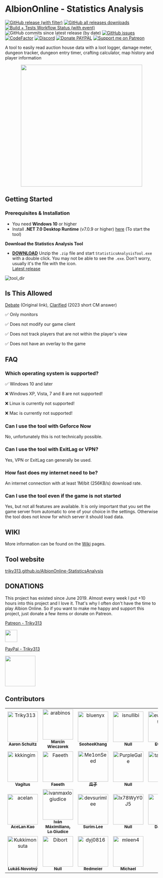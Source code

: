 AlbionOnline - Statistics Analysis
===================
[![GitHub release (with filter)](https://img.shields.io/github/v/release/Triky313/AlbionOnline-StatisticsAnalysis?style=for-the-badge&labelColor=1E2126&color=0C637F)](https://github.com/Triky313/AlbionOnline-StatisticsAnalysis/releases)
[![GitHub all releases downloads](https://img.shields.io/github/downloads/Triky313/AlbionOnline-StatisticsAnalysis/total?style=for-the-badge&labelColor=1E2126&color=EF476F)
](https://github.com/Triky313/AlbionOnline-StatisticsAnalysis/releases)
[![Build + Tests Workflow Status (with event)](https://img.shields.io/github/actions/workflow/status/Triky313/AlbionOnline-StatisticsAnalysis/pr-build-and-unit-tests.yml?style=for-the-badge&label=%F0%9F%9B%A0%EF%B8%8F%20Build%20%2B%20Unit%20tests&labelColor=1E2126&color=09C3A5)](https://github.com/Triky313/AlbionOnline-StatisticsAnalysis/actions/workflows/pr-build-and-unit-tests.yml)
![GitHub commits since latest release (by date)](https://img.shields.io/github/commits-since/Triky313/AlbionOnline-StatisticsAnalysis/latest?style=for-the-badge&labelColor=1E2126&color=09C3A5)
[![GitHub issues](https://img.shields.io/github/issues/Triky313/AlbionOnline-StatisticsAnalysis?style=for-the-badge&labelColor=1E2126&color=FBAF69)](https://github.com/Triky313/AlbionOnline-StatisticsAnalysis/issues)
[![CodeFactor](https://www.codefactor.io/repository/github/triky313/albiononline-statisticsanalysis/badge/main?style=for-the-badge&labelColor=1E2126&color=0CB0A9)](https://www.codefactor.io/repository/github/triky313/albiononline-statisticsanalysis/overview/main)
[![Discord](https://img.shields.io/discord/772406813438115891?style=for-the-badge&logo=discord&logoColor=7289da&label=discord&labelColor=1E2126&color=7289da)](https://discord.gg/Wv5RWehbrU)
[![Donate PAYPAL](https://img.shields.io/badge/paypal-donate-1e477a?style=for-the-badge&labelColor=1E2126&color=1e477a)](https://www.paypal.com/donate/?hosted_button_id=N6T3CWXYNGHKC)
[![Support me on Patreon](https://img.shields.io/endpoint.svg?url=https%3A%2F%2Fshieldsio-patreon.vercel.app%2Fapi%3Fusername%3DTriky313%26type%3Dpatrons&style=for-the-badge)](https://patreon.com/Triky313)

A tool to easily read auction house data with a loot logger, damage meter, dungeon tracker, dungeon entry timer, crafting calculator, map history and player information

<p align="center" align='right'>
  <img src="https://user-images.githubusercontent.com/14247773/147143464-c36d0cba-dddb-4b34-bd2e-11e3f65e3289.png" data-canonical-src="https://user-images.githubusercontent.com/14247773/147143464-c36d0cba-dddb-4b34-bd2e-11e3f65e3289.png" width="400" height="400" />
</p>

## Getting Started

### Prerequisites & Installation
- You need **Windows 10** or higher
- Install **.NET 7.0 Desktop Runtime** (v7.0.9 or higher) [here](https://dotnet.microsoft.com/en-us/download/dotnet/thank-you/runtime-desktop-7.0.9-windows-x64-installer) (To start the tool)

**Download the Statistics Analysis Tool**
- [**DOWNLOAD**](https://github.com/Triky313/AlbionOnline-StatisticsAnalysis/releases/download/v6.3.3/StatisticsAnalysis-AlbionOnline-v6.3.3-x64.zip)
Unzip the `.zip` file and start `StatisticsAnalysisTool.exe` with a double click. You may not be able to see the `.exe`. Don't worry, usually it's the file with the icon.  
[Latest release](https://github.com/Triky313/AlbionOnline-StatisticsAnalysis/releases/latest)

![tool_dir](https://user-images.githubusercontent.com/14247773/170473306-4dcc629e-384e-41b2-ada8-657cabe1b472.png)


## Is This Allowed
[Debate](https://forum.albiononline.com/index.php/Thread/124819-Regarding-3rd-Party-Software-and-Network-Traffic-aka-do-not-cheat-Update-16-45-U/) (Original link),  [Clarified](https://forum.albiononline.com/index.php/Thread/153238-DPS-METER/#:~:text=As%20noted%20on%20the%20GitHub,to%20use%20it%20without%20concern.) (2023 short CM answer)  

✅ Only monitors

✅ Does not modify our game client

✅ Does not track players that are not within the player's view

✅ Does not have an overlay to the game

## FAQ
### Which operating system is supported?
✅ Windows 10 and later

❌ Windows XP, Vista, 7 and 8 are not supported!

❌ Linux is currently not supported!

❌ Mac is currently not supported!

### Can I use the tool with Geforce Now
No, unfortunately this is not technically possible.

### Can I use the tool with ExitLag or VPN?
Yes, VPN or ExitLag can generally be used.

### How fast does my internet need to be?
An internet connection with at least 1M/bit (256KB/s) download rate.

### Can I use the tool even if the game is not started
Yes, but not all features are available. 
It is only important that you set the game server from automatic to one of your choice in the settings. Otherwise the tool does not know for which server it should load data.

## WIKI
More information can be found on the [Wiki](https://github.com/Triky313/AlbionOnline-StatisticsAnalysis/wiki) pages.

## Tool website
[triky313.github.io/AlbionOnline-StatisticsAnalysis](https://triky313.github.io/AlbionOnline-StatisticsAnalysis/)

## DONATIONS
This project has existed since June 2019. Almost every week I put +10 hours into this project and I love it. That's why I often don't have the time to play Albion Online. So if you want to make me happy and support this project, just donate a few items or donate on Patreon.

[Patreon - Triky313](https://www.patreon.com/triky313)

<img src="https://user-images.githubusercontent.com/14247773/166248069-3211a206-b475-4e83-860b-e5c51b9554bf.png" data-canonical-src="https://www.patreon.com/triky313" width="40" height="40" />

[PayPal - Triky313](https://www.paypal.com/donate/?hosted_button_id=N6T3CWXYNGHKC)

<img src="https://user-images.githubusercontent.com/14247773/201472890-33a0ed70-7ef8-4804-aa84-46f0a84f3168.png" width="100" height="100" />

## Contributors
<!-- readme: contributors -start -->
<table>
<tr>
    <td align="center">
        <a href="https://github.com/Triky313">
            <img src="https://avatars.githubusercontent.com/u/14247773?v=4" width="100;" alt="Triky313"/>
            <br />
            <sub><b>Aaron Schultz</b></sub>
        </a>
    </td>
    <td align="center">
        <a href="https://github.com/arabinos">
            <img src="https://avatars.githubusercontent.com/u/115917138?v=4" width="100;" alt="arabinos"/>
            <br />
            <sub><b>Marcin Wieczorek</b></sub>
        </a>
    </td>
    <td align="center">
        <a href="https://github.com/bluenyx">
            <img src="https://avatars.githubusercontent.com/u/96876?v=4" width="100;" alt="bluenyx"/>
            <br />
            <sub><b>SeoheeKhang</b></sub>
        </a>
    </td>
    <td align="center">
        <a href="https://github.com/isnullibi">
            <img src="https://avatars.githubusercontent.com/u/100205074?v=4" width="100;" alt="isnullibi"/>
            <br />
            <sub><b>Null</b></sub>
        </a>
    </td>
    <td align="center">
        <a href="https://github.com/ewersonmssilva">
            <img src="https://avatars.githubusercontent.com/u/26557729?v=4" width="100;" alt="ewersonmssilva"/>
            <br />
            <sub><b>Ewerson</b></sub>
        </a>
    </td>
    <td align="center">
        <a href="https://github.com/NuberuSH">
            <img src="https://avatars.githubusercontent.com/u/45773746?v=4" width="100;" alt="NuberuSH"/>
            <br />
            <sub><b>Dani Tallón</b></sub>
        </a>
    </td></tr>
<tr>
    <td align="center">
        <a href="https://github.com/kkkingim">
            <img src="https://avatars.githubusercontent.com/u/22095496?v=4" width="100;" alt="kkkingim"/>
            <br />
            <sub><b>Vagitus</b></sub>
        </a>
    </td>
    <td align="center">
        <a href="https://github.com/Faeeth">
            <img src="https://avatars.githubusercontent.com/u/37340968?v=4" width="100;" alt="Faeeth"/>
            <br />
            <sub><b>Faeeth</b></sub>
        </a>
    </td>
    <td align="center">
        <a href="https://github.com/Me1onSeed">
            <img src="https://avatars.githubusercontent.com/u/81557800?v=4" width="100;" alt="Me1onSeed"/>
            <br />
            <sub><b>瓜子</b></sub>
        </a>
    </td>
    <td align="center">
        <a href="https://github.com/PurpleGale">
            <img src="https://avatars.githubusercontent.com/u/90148755?v=4" width="100;" alt="PurpleGale"/>
            <br />
            <sub><b>Null</b></sub>
        </a>
    </td>
    <td align="center">
        <a href="https://github.com/taco0603">
            <img src="https://avatars.githubusercontent.com/u/19679024?v=4" width="100;" alt="taco0603"/>
            <br />
            <sub><b>Null</b></sub>
        </a>
    </td>
    <td align="center">
        <a href="https://github.com/1027603857">
            <img src="https://avatars.githubusercontent.com/u/38471268?v=4" width="100;" alt="1027603857"/>
            <br />
            <sub><b>Null</b></sub>
        </a>
    </td></tr>
<tr>
    <td align="center">
        <a href="https://github.com/acelan">
            <img src="https://avatars.githubusercontent.com/u/71646?v=4" width="100;" alt="acelan"/>
            <br />
            <sub><b>AceLan Kao</b></sub>
        </a>
    </td>
    <td align="center">
        <a href="https://github.com/ivanmaxlogiudice">
            <img src="https://avatars.githubusercontent.com/u/3275920?v=4" width="100;" alt="ivanmaxlogiudice"/>
            <br />
            <sub><b>Iván Máximiliano, Lo Giudice</b></sub>
        </a>
    </td>
    <td align="center">
        <a href="https://github.com/devsurimlee">
            <img src="https://avatars.githubusercontent.com/u/53467957?v=4" width="100;" alt="devsurimlee"/>
            <br />
            <sub><b>Surim Lee</b></sub>
        </a>
    </td>
    <td align="center">
        <a href="https://github.com/lx78WyY0J5">
            <img src="https://avatars.githubusercontent.com/u/84735589?v=4" width="100;" alt="lx78WyY0J5"/>
            <br />
            <sub><b>Null</b></sub>
        </a>
    </td>
    <td align="center">
        <a href="https://github.com/rdayltx">
            <img src="https://avatars.githubusercontent.com/u/82792422?v=4" width="100;" alt="rdayltx"/>
            <br />
            <sub><b>DayLight</b></sub>
        </a>
    </td>
    <td align="center">
        <a href="https://github.com/zenion">
            <img src="https://avatars.githubusercontent.com/u/4081449?v=4" width="100;" alt="zenion"/>
            <br />
            <sub><b>Josh Stout</b></sub>
        </a>
    </td></tr>
<tr>
    <td align="center">
        <a href="https://github.com/Kukkimonsuta">
            <img src="https://avatars.githubusercontent.com/u/737093?v=4" width="100;" alt="Kukkimonsuta"/>
            <br />
            <sub><b>Lukáš Novotný</b></sub>
        </a>
    </td>
    <td align="center">
        <a href="https://github.com/Dibort">
            <img src="https://avatars.githubusercontent.com/u/7732931?v=4" width="100;" alt="Dibort"/>
            <br />
            <sub><b>Null</b></sub>
        </a>
    </td>
    <td align="center">
        <a href="https://github.com/dyj0816">
            <img src="https://avatars.githubusercontent.com/u/40786887?v=4" width="100;" alt="dyj0816"/>
            <br />
            <sub><b>Redmeier</b></sub>
        </a>
    </td>
    <td align="center">
        <a href="https://github.com/mleen4">
            <img src="https://avatars.githubusercontent.com/u/63968148?v=4" width="100;" alt="mleen4"/>
            <br />
            <sub><b>Michael</b></sub>
        </a>
    </td></tr>
</table>
<!-- readme: contributors -end -->